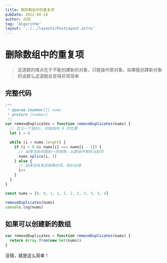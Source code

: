```yaml
---
title: 删除数组中的重复项
pubDate: 2022-08-10
author: 向阳
tag: 'Algorithm'
layout: '../../layouts/PostLayout.astro'
---
```


# 删除数组中的重复项

> 这道题的难点在于不能创建新的对象，只能操作原对象，如果能创建新对象的话那么这道题会变得非常简单

## 完整代码

```javascript
/**
 * @param {number[]} nums
 * @return {number}
 */
var removeDuplicates = function removeDuplicates(nums) {
  // 定义一个指针i，初始指向 0 的位置
  let i = 0

  while (i < nums.length) {
    if (i > 0 && nums[i] === nums[i - 1]) {
      // 如果当前项跟前一项相等，从数组中移除当前项
      nums.splice(i, 1)
    } else {
      // 如果没有发现相等的项，指针右移
      i++
    }
  }
}

const nums = [0, 0, 1, 1, 1, 2, 2, 3, 3, 3, 4]

removeDuplicates(nums)
console.log(nums)
```

## 如果可以创建新的数组

```javascript
var removeDuplicates = function removeDuplicates(nums) {
  return Array.from(new Set(nums))
}
```

没错，就是这么简单！
